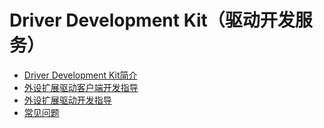 # Driver Development Kit（驱动开发服务）

- [Driver Development Kit简介](driverdevelopment-overview.md)
- [外设扩展驱动客户端开发指导](externaldevice-guidelines.md)
- [外设扩展驱动开发指导](driverextensionability.md)
- [常见问题](externaldevice-faqs.md)